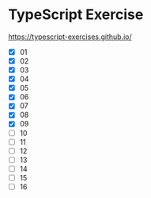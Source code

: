 # TypeScript Exercise
https://typescript-exercises.github.io/

- [x] 01
- [x] 02
- [x] 03
- [x] 04
- [x] 05
- [x] 06
- [x] 07
- [x] 08
- [x] 09
- [ ] 10
- [ ] 11
- [ ] 12
- [ ] 13
- [ ] 14
- [ ] 15
- [ ] 16